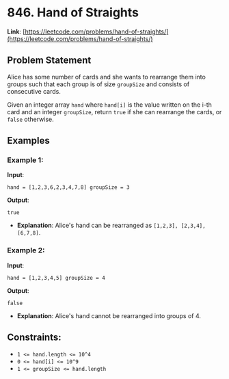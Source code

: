 # 846. Hand of Straights

**Link**: [https://leetcode.com/problems/hand-of-straights/](https://leetcode.com/problems/hand-of-straights/)

## Problem Statement

Alice has some number of cards and she wants to rearrange them into groups such that each group is of size `groupSize` and consists of consecutive cards. 

Given an integer array `hand` where `hand[i]` is the value written on the i-th card and an integer `groupSize`, return `true` if she can rearrange the cards, or `false` otherwise.

## Examples

### Example 1:

**Input**: 
```
hand = [1,2,3,6,2,3,4,7,8] groupSize = 3
```
**Output**: 
```
true
```
  * **Explanation**: Alice's hand can be rearranged as `[1,2,3], [2,3,4], [6,7,8]`.

### Example 2:

**Input**: 
```
hand = [1,2,3,4,5] groupSize = 4
```
**Output**: 
```
false
```
  * **Explanation**: Alice's hand cannot be rearranged into groups of 4.

## Constraints:

- `1 <= hand.length <= 10^4`
- `0 <= hand[i] <= 10^9`
- `1 <= groupSize <= hand.length`

